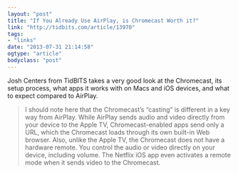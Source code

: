 ```yaml
---
layout: "post"
title: "If You Already Use AirPlay, is Chromecast Worth it?"
link: "http://tidbits.com/article/13970"
tags: 
- "links"
date: "2013-07-31 21:14:58"
ogtype: "article"
bodyclass: "post"
---
```


Josh Centers from TidBITS takes a very good look at the Chromecast, its setup process, what apps it works with on Macs and iOS devices, and what to expect compared to AirPlay.

> I should note here that the Chromecast’s “casting” is different in a key way from AirPlay. While AirPlay sends audio and video directly from your device to the Apple TV, Chromecast-enabled apps send only a URL, which the Chromecast loads through its own built-in Web browser. Also, unlike the Apple TV, the Chromecast does not have a hardware remote. You control the audio or video directly on your device, including volume. The Netflix iOS app even activates a remote mode when it sends video to the Chromecast.